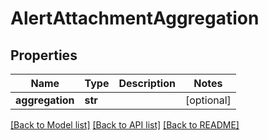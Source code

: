 # AlertAttachmentAggregation

## Properties
Name | Type | Description | Notes
------------ | ------------- | ------------- | -------------
**aggregation** | **str** |  | [optional] 

[[Back to Model list]](../README.md#documentation-for-models) [[Back to API list]](../README.md#documentation-for-api-endpoints) [[Back to README]](../README.md)

